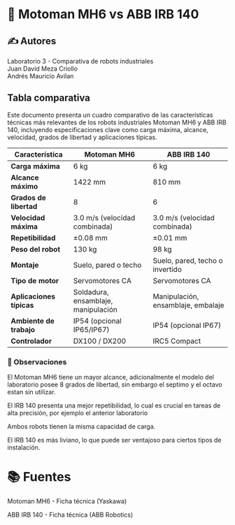 # 🤖 Motoman MH6 vs ABB IRB 140
## ✍️ Autores
Laboratorio 3 - Comparativa de robots industriales  
Juan David Meza Criollo  
Andrés Mauricio Avilan
## Tabla comparativa

Este documento presenta un cuadro comparativo de las características técnicas más relevantes de los robots industriales Motoman MH6 y ABB IRB 140, incluyendo especificaciones clave como carga máxima, alcance, velocidad, grados de libertad y aplicaciones típicas.

| Característica           | **Motoman MH6**                     | **ABB IRB 140**                    |
| ------------------------ | ----------------------------------- | ---------------------------------- |
| **Carga máxima**         | 6 kg                                | 6 kg                               |
| **Alcance máximo**       | 1422 mm                             | 810 mm                             |
| **Grados de libertad**   | 8                                   | 6                                  |
| **Velocidad máxima**     | 3.0 m/s (velocidad combinada)       | 3.0 m/s (velocidad combinada)      |
| **Repetibilidad**        | ±0.08 mm                            | ±0.01 mm                           |
| **Peso del robot**       | 130 kg                              | 98 kg                              |
| **Montaje**              | Suelo, pared o techo                | Suelo, pared, techo o invertido    |
| **Tipo de motor**        | Servomotores CA                     | Servomotores CA                    |
| **Aplicaciones típicas** | Soldadura, ensamblaje, manipulación | Manipulación, ensamblaje, embalaje |
| **Ambiente de trabajo**  | IP54 (opcional IP65/IP67)           | IP54 (opcional IP67)               |
| **Controlador**          | DX100 / DX200                       | IRC5 Compact                       |

### 📌 Observaciones
El Motoman MH6 tiene un mayor alcance, adicionalmente el modelo del laboratorio posee 8 grados de libertad, sin embargo el septimo y el octavo estan sin utilizar. 

El IRB 140 presenta una mejor repetibilidad, lo cual es crucial en tareas de alta precisión, por ejemplo el anterior laboratorio 

Ambos robots tienen la misma capacidad de carga.

El IRB 140 es más liviano, lo que puede ser ventajoso para ciertos tipos de instalación.

# 📚 Fuentes
Motoman MH6 - Ficha técnica (Yaskawa)

ABB IRB 140 - Ficha técnica (ABB Robotics)

